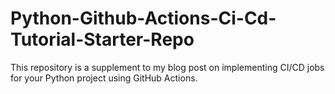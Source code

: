 # Python-Github-Actions-Ci-Cd-Tutorial-Starter-Repo
This repository is a supplement to my blog post on implementing CI/CD jobs for your Python project using GitHub Actions. 
<!-- You can read the original blog post here: https://calebaguirreleon.com/posts/python-github-actions-ci-cd-tutorial/ --!>
